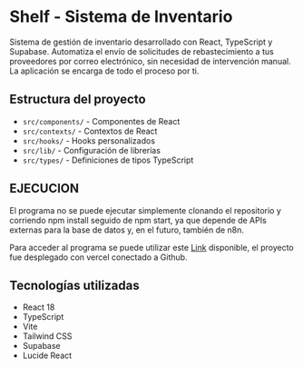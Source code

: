# Shelf - Sistema de Inventario

Sistema de gestión de inventario desarrollado con React, TypeScript y Supabase. Automatiza el envío de solicitudes de rebastecimiento a tus proveedores por correo electrónico, sin necesidad de intervención manual. La aplicación se encarga de todo el proceso por ti.

## Estructura del proyecto

- `src/components/` - Componentes de React
- `src/contexts/` - Contextos de React
- `src/hooks/` - Hooks personalizados
- `src/lib/` - Configuración de librerías
- `src/types/` - Definiciones de tipos TypeScript
## EJECUCION

El programa no se puede ejecutar simplemente clonando el repositorio y corriendo npm install seguido de npm start, ya que depende de APIs externas para la base de datos y, en el futuro, también de n8n.

Para acceder al programa se puede utilizar este [Link](https://shelf-sooty.vercel.app/) disponible, el proyecto fue desplegado con vercel conectado a Github.

## Tecnologías utilizadas

- React 18
- TypeScript
- Vite
- Tailwind CSS
- Supabase
- Lucide React
